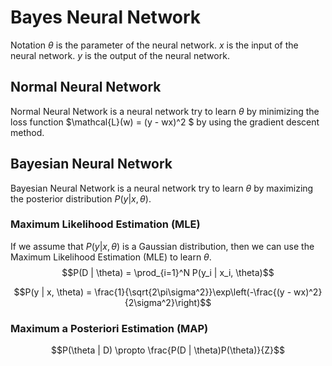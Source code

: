 # Bayes Neural Network

Notation
$\theta$ is the parameter of the neural network.
$x$ is the input of the neural network.
$y$ is the output of the neural network.

## Normal Neural Network
Normal Neural Network is a neural network try to learn $\theta$ by minimizing the loss function $\mathcal{L}(w) = (y - wx)^2 $ by using the gradient descent method.

## Bayesian Neural Network
Bayesian Neural Network is a neural network try to learn $\theta$ by maximizing the posterior distribution $P(y | x, \theta)$.

### Maximum Likelihood Estimation (MLE)
If we assume that $P(y | x, \theta)$ is a Gaussian distribution, then we can use the Maximum Likelihood Estimation (MLE) to learn $\theta$.
$$P(D | \theta) = \prod_{i=1}^N P(y_i | x_i, \theta)$$

$$P(y | x, \theta) = \frac{1}{\sqrt{2\pi\sigma^2}}\exp\left(-\frac{(y - wx)^2}{2\sigma^2}\right)$$




### Maximum a Posteriori Estimation (MAP)

$$P(\theta | D) \propto \frac{P(D | \theta)P(\theta)}{Z}$$

